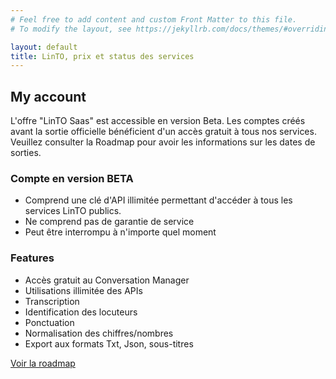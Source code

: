 ```yaml
---
# Feel free to add content and custom Front Matter to this file.
# To modify the layout, see https://jekyllrb.com/docs/themes/#overriding-theme-defaults

layout: default
title: LinTO, prix et status des services
---
```

<div id="body" class="flex col">
  <section>
    <div class="container">
      <h1 class="big-title centered">My account</h1>
        <div class="disclaimer flex row justify-center">
        L'offre "LinTO Saas" est accessible en version Beta. Les comptes créés avant la sortie officielle bénéficient d'un accès gratuit à tous nos services. 
        Veuillez consulter la Roadmap pour avoir les informations sur les dates de sorties.
      </div>
      <div class="flex row">
        <div class="flex1 flex col padding-20">
          <h3>Compte en version BETA</h3>
          <ul>
            <li>Comprend une clé d'API illimitée permettant d'accéder à tous les services LinTO publics.</li>
            <li class="cross">Ne comprend pas de garantie de service</li>
            <li class="cross">Peut être interrompu à n'importe quel moment</li>
          </ul>
        </div>
        <div class="flex1 flex col padding-20">
          <h3>Features</h3>
          <ul>
            <li>Accès gratuit au Conversation Manager</li>
            <li>Utilisations illimitée des APIs</li>
            <li>Transcription</li>
            <li>Identification des locuteurs</li>
            <li>Ponctuation</li>
            <li>Normalisation des chiffres/nombres</li>
            <li>Export aux formats Txt, Json, sous-titres</li>
          </ul>
        </div>
      </div>
    </div>
    <div class="flex row align-center justify-center">
      <a href="https://github.com/orgs/linto-ai/projects/6" target="_blank" class="btn-cta blue">Voir la roadmap</a>
    </div>
  </section>
</div>